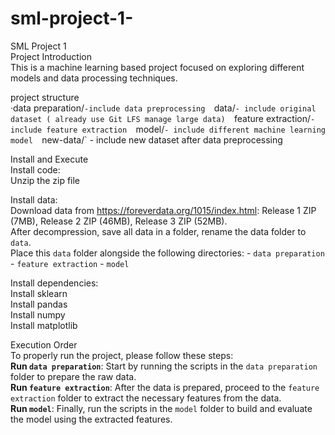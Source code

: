 # sml-project-1-
SML Project 1  
Project Introduction  
This is a machine learning based project focused on exploring different models and data processing techniques.  

project structure  
·data preparation/` -include data preprocessing  
`data/` - include original dataset ( already use Git LFS manage large data)  
`feature extraction/` - include feature extraction  
`model/` - include different machine learning model  
`new-data/` - include new dataset after data preprocessing  

Install and Execute  
Install code:  
Unzip the zip file  

Install data:  
Download data from https://foreverdata.org/1015/index.html: Release 1 ZIP (7MB), Release 2 ZIP (46MB), Release 3 ZIP (52MB).  
After decompression, save all data in a folder, rename the data folder to `data`.  
 Place this `data` folder alongside the following directories: - `data preparation` - `feature extraction` - `model`  

Install dependencies:  
Install sklearn  
Install pandas  
Install numpy     
Install matplotlib  

Execution Order  
To properly run the project, please follow these steps:  
**Run `data preparation`**: Start by running the scripts in the `data preparation` folder to prepare the raw data.  
**Run `feature extraction`**: After the data is prepared, proceed to the `feature extraction` folder to extract the necessary features from the data.  
**Run `model`**: Finally, run the scripts in the `model` folder to build and evaluate the model using the extracted features.

